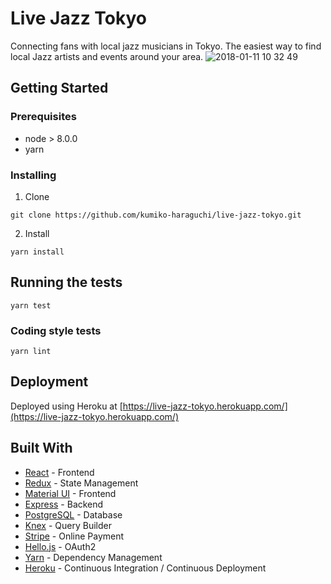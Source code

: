 # Live Jazz Tokyo

Connecting fans with local jazz musicians in Tokyo.
The easiest way to find local Jazz artists and events around your area.
![2018-01-11 10 32 49](https://user-images.githubusercontent.com/28984604/34804237-d9c31832-f6ba-11e7-87f2-87ed46834459.png)

## Getting Started
### Prerequisites

- node > 8.0.0
- yarn

### Installing

1. Clone
```
git clone https://github.com/kumiko-haraguchi/live-jazz-tokyo.git
```

2. Install
```
yarn install
```

## Running the tests

```
yarn test
```

### Coding style tests

```
yarn lint
```

## Deployment

Deployed using Heroku at [https://live-jazz-tokyo.herokuapp.com/](https://live-jazz-tokyo.herokuapp.com/)

## Built With

* [React](https://facebook.github.io/react/) - Frontend
* [Redux](https://github.com/reactjs/redux) - State Management
* [Material UI](http://www.material-ui.com/) - Frontend
* [Express](https://expressjs.com/) - Backend
* [PostgreSQL](https://www.postgresql.org/) - Database
* [Knex](http://knexjs.org/) - Query Builder
* [Stripe](https://stripe.com/) - Online Payment
* [Hello.js](https://adodson.com/hello.js/) - OAuth2
* [Yarn](https://yarnpkg.com/en/) - Dependency Management
* [Heroku](https://heroku.com/) - Continuous Integration / Continuous Deployment
